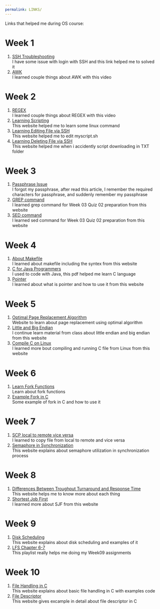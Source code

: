 ```yaml
---
permalink: LINKS/
---
```


Links that helped me during OS course:

# Week 1
1. [SSH Troubleshooting](https://stackoverflow.com/questions/20840012/ssh-remote-host-identification-has-changed) <br>
I have some issue with login with SSH and this link helped me to solved it
2. [AWK](https://youtu.be/9YOZmI-zWok)<br>
I learned couple things about AWK with this video

# Week 2
1. [REGEX](https://www.youtube.com/watch?v=bgBWp9EIlMM+)<br>
I learned couple things about REGEX with this video
2. [Learning Scripting](https://linuxcommand.org/lc3_wss0010.php)<br>
This website helped me to learn some linux command
3. [Learning Editing File via SSH](https://help.dreamhost.com/hc/en-us/articles/115006413028-Creating-and-editing-a-file-via-SSH)<br>
This website helped me to edit myscript.sh
4. [Learning Deleting File via SSH](https://linuxize.com/post/how-to-remove-files-and-directories-using-linux-command-line/)<br>
This website helped me when i accidently script downloading in TXT folder

# Week 3
1. [Passphrase Issue](https://its.uiowa.edu/support/article/2549)<br>
I forgot my passphrase, after read this article, I remember the required characters for passphrase, and suddenly remember my passphrase
2. [GREP command](https://www.geeksforgeeks.org/grep-command-in-unixlinux/)<br>
I learned grep command for Week 03 Quiz 02 preparation from this website
3. [SED command](https://www.geeksforgeeks.org/sed-command-in-linux-unix-with-examples/)<br>
I learned sed command for Week 03 Quiz 02 preparation from this website

# Week 4
1. [About Makefile](https://makefiletutorial.com)<br>
I learned about makefile including the syntex from this website
2. [C for Java Programmers](https://www.cs.rochester.edu/u/ferguson/csc/c/c-for-java-programmers.pdf)<br>
I used to code with Java, this pdf helped me learn C language
3. [Pointer](https://www.tutorialspoint.com/cprogramming/c_pointers.htm)<br>
I learned about what is pointer and how to use it from this website

# Week 5
1. [Optimal Page Replacement Algorithm](https://www.geeksforgeeks.org/optimal-page-replacement-algorithm/?ref=rp)<br>
Website to learn about page replacement using optimal algorithm
2. [Little and Big Endian](https://www.techtarget.com/searchnetworking/definition/big-endian-and-little-endian)<br>
I continue learn material from class about little endian and big endian from this website
3. [Compile C on Linux](https://www.javatpoint.com/linux-make-command)<br>
I learned more bout compiling and running C file from Linux from this website

# Week 6
1. [Learn Fork Functions](https://www.section.io/engineering-education/fork-in-c-programming-language/)<br>
Learn about fork functions
3. [Example Fork in C](https://www.geeksforgeeks.org/fork-system-call/)<br>
Some example of fork in C and how to use it

# Week 7
1. [SCP local to remote vice versa](https://linuxize.com/post/how-to-use-scp-command-to-securely-transfer-files/)<br>
I learned to copy file from local to remote and vice versa
2. [Semaphore in Synchronization](https://www.geeksforgeeks.org/semaphores-in-process-synchronization/)<br>
This website explains about semaphore utilization in synchronization process

# Week 8
1. [Differences Between Troughput Turnaround and Response Time](https://benchpartner.com/q/what-is-throughput-turnaround-time-waiting-time-and-response-time)<br>
This website helps me to know more about each thing
2. [Shortest Job First](https://www.geeksforgeeks.org/program-for-shortest-job-first-or-sjf-cpu-scheduling-set-1-non-preemptive/)<br>
I learned more about SJF from this website

# Week 9
1. [Disk Scheduling](https://www.geeksforgeeks.org/disk-scheduling-algorithms/)<br>
This website explains about disk scheduling and examples of it
2. [LFS Chapter 6-7](https://www.youtube.com/watch?v=bKtbMaNB-VY&list=PLyc5xVO2uDsCCsisiiWrZJgnHmK18Mr7j&index=9)<br>
This playlist really helps me doing my Week09 assignments

# Week 10
1. [File Handling in C](https://www.geeksforgeeks.org/basics-file-handling-c/)<br>
This website explains about basic file handling in C with examples code
2. [File Descriptor](https://www.geeksforgeeks.org/input-output-system-calls-c-create-open-close-read-write/)<br>
This website gives excample in detail about file descriptor in C

